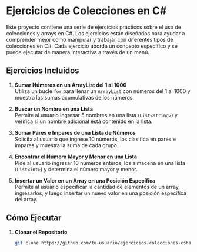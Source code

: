 # Ejercicios de Colecciones en C#

Este proyecto contiene una serie de ejercicios prácticos sobre el uso de colecciones y arrays en C#. Los ejercicios están diseñados para ayudar a comprender mejor cómo manipular y trabajar con diferentes tipos de colecciones en C#. Cada ejercicio aborda un concepto específico y se puede ejecutar de manera interactiva a través de un menú.

## Ejercicios Incluidos

1. **Sumar Números en un ArrayList del 1 al 1000**  
   Utiliza un bucle `for` para llenar un `ArrayList` con números del 1 al 1000 y muestra las sumas acumulativas de los números.

2. **Buscar un Nombre en una Lista**  
   Permite al usuario ingresar 5 nombres en una lista (`List<string>`) y verifica si un nombre adicional está contenido en la lista.

3. **Sumar Pares e Impares de una Lista de Números**  
   Solicita al usuario que ingrese 10 números, los clasifica en pares e impares y muestra la suma de cada grupo.

4. **Encontrar el Número Mayor y Menor en una Lista**  
   Pide al usuario ingresar 10 números enteros, los almacena en una lista (`List<int>`) y determina el número mayor y menor.

5. **Insertar un Valor en un Array en una Posición Específica**  
   Permite al usuario especificar la cantidad de elementos de un array, ingresarlos, y luego insertar un nuevo valor en una posición específica del array.

## Cómo Ejecutar

1. **Clonar el Repositorio**  
   ```bash
   git clone https://github.com/tu-usuario/ejercicios-colecciones-csharp.git
